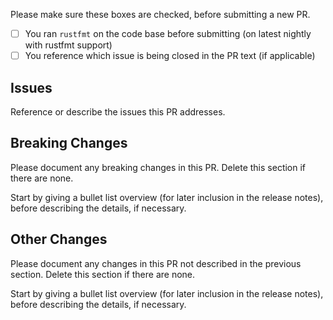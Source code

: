 Please make sure these boxes are checked, before submitting a new PR.

- [ ] You ran `rustfmt` on the code base before submitting (on latest nightly with rustfmt support)
- [ ] You reference which issue is being closed in the PR text (if applicable)

## Issues

Reference or describe the issues this PR addresses.

## Breaking Changes

Please document any breaking changes in this PR. 
Delete this section if there are none.

Start by giving a bullet list overview (for later inclusion in the release notes), before describing the details, if necessary.

## Other Changes

Please document any changes in this PR not described in the previous section.
Delete this section if there are none.

Start by giving a bullet list overview (for later inclusion in the release notes), before describing the details, if necessary.